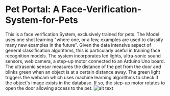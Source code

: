 # Pet Portal: A Face-Verification-System-for-Pets

This is a face verification System, exclusively trained for pets. The Model uses one shot learning "where one, or a few, examples are used to classify many new examples in the future". Given the data intensive aspect of general classification algorithms, this is particularly useful in training face recognition models. 
The system incorporates led lights, ultra-sonic sound sensors, web camera, a step-up motor connected to an Arduino Uno board. The ultrasonic sensor measures the distance of the pet from the door and blinks green when an object is at a certain distance away. The green light triggers the webcam which uses machine learning algorithms to check if the object's image exists in the database. If so, the step-up motor rotates to open the door allowing access to the pet.
![alt text](https://https://github.com/Gautam8080/Pet-Portal/blob/master/pet-portal.jpg)

